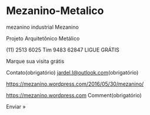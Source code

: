 # Mezanino-Metalico
mezanino industrial 
Mezanino




Projeto Arquitetônico Metálico
 

 (11) 2513 6025 Tim 9483 62847
LlGUE GRÁTIS

Marque sua visita grátis

 Contato(obrigatório)
jardel.l@outlook.com(obrigatório)

https://mezanino.wordpress.com/2016/05/30/mezanino/

https://mezanino.wordpress.com
Comment(obrigatório)

 Enviar »
